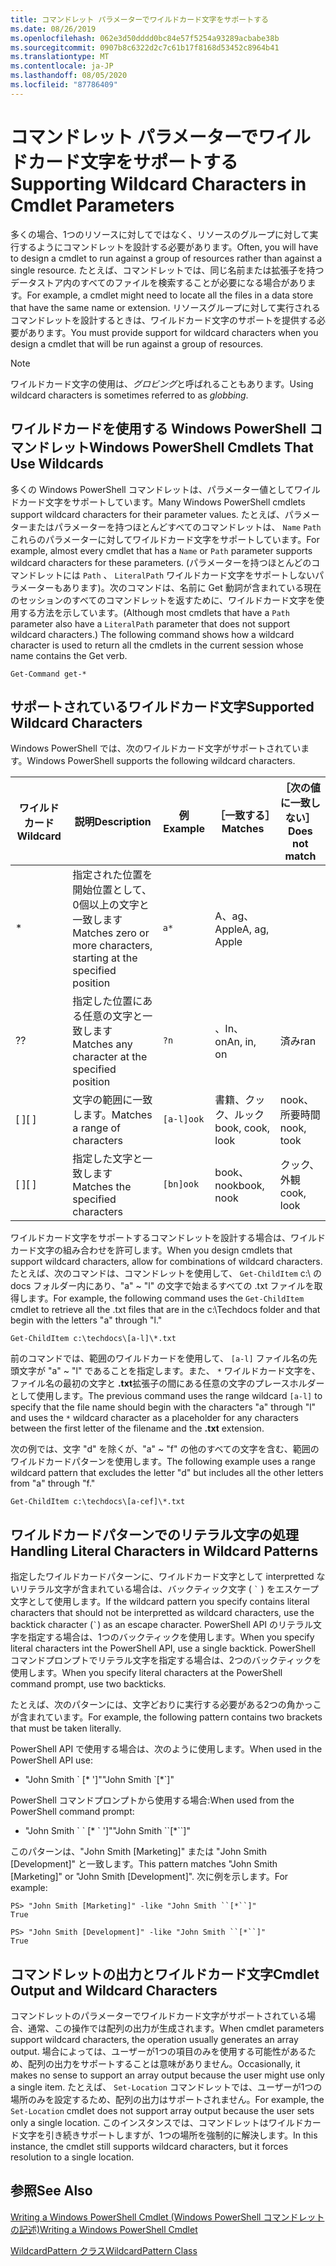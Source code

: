 ```yaml
---
title: コマンドレット パラメーターでワイルドカード文字をサポートする
ms.date: 08/26/2019
ms.openlocfilehash: 062e3d50dddd0bc84e57f5254a93289acbabe38b
ms.sourcegitcommit: 0907b8c6322d2c7c61b17f8168d53452c8964b41
ms.translationtype: MT
ms.contentlocale: ja-JP
ms.lasthandoff: 08/05/2020
ms.locfileid: "87786409"
---
```

# <a name="supporting-wildcard-characters-in-cmdlet-parameters"></a><span data-ttu-id="eb58d-102">コマンドレット パラメーターでワイルドカード文字をサポートする</span><span class="sxs-lookup"><span data-stu-id="eb58d-102">Supporting Wildcard Characters in Cmdlet Parameters</span></span>

<span data-ttu-id="eb58d-103">多くの場合、1つのリソースに対してではなく、リソースのグループに対して実行するようにコマンドレットを設計する必要があります。</span><span class="sxs-lookup"><span data-stu-id="eb58d-103">Often, you will have to design a cmdlet to run against a group of resources rather than against a single resource.</span></span> <span data-ttu-id="eb58d-104">たとえば、コマンドレットでは、同じ名前または拡張子を持つデータストア内のすべてのファイルを検索することが必要になる場合があります。</span><span class="sxs-lookup"><span data-stu-id="eb58d-104">For example, a cmdlet might need to locate all the files in a data store that have the same name or extension.</span></span> <span data-ttu-id="eb58d-105">リソースグループに対して実行されるコマンドレットを設計するときは、ワイルドカード文字のサポートを提供する必要があります。</span><span class="sxs-lookup"><span data-stu-id="eb58d-105">You must provide support for wildcard characters when you design a cmdlet that will be run against a group of resources.</span></span>

> [!NOTE]
> <span data-ttu-id="eb58d-106">ワイルドカード文字の使用は、*グロビング*と呼ばれることもあります。</span><span class="sxs-lookup"><span data-stu-id="eb58d-106">Using wildcard characters is sometimes referred to as *globbing*.</span></span>

## <a name="windows-powershell-cmdlets-that-use-wildcards"></a><span data-ttu-id="eb58d-107">ワイルドカードを使用する Windows PowerShell コマンドレット</span><span class="sxs-lookup"><span data-stu-id="eb58d-107">Windows PowerShell Cmdlets That Use Wildcards</span></span>

 <span data-ttu-id="eb58d-108">多くの Windows PowerShell コマンドレットは、パラメーター値としてワイルドカード文字をサポートしています。</span><span class="sxs-lookup"><span data-stu-id="eb58d-108">Many Windows PowerShell cmdlets support wildcard characters for their parameter values.</span></span> <span data-ttu-id="eb58d-109">たとえば、パラメーターまたはパラメーターを持つほとんどすべてのコマンドレットは、 `Name` `Path` これらのパラメーターに対してワイルドカード文字をサポートしています。</span><span class="sxs-lookup"><span data-stu-id="eb58d-109">For example, almost every cmdlet that has a `Name` or `Path` parameter supports wildcard characters for these parameters.</span></span> <span data-ttu-id="eb58d-110">(パラメーターを持つほとんどのコマンドレットには `Path` 、 `LiteralPath` ワイルドカード文字をサポートしないパラメーターもあります)。次のコマンドは、名前に Get 動詞が含まれている現在のセッションのすべてのコマンドレットを返すために、ワイルドカード文字を使用する方法を示しています。</span><span class="sxs-lookup"><span data-stu-id="eb58d-110">(Although most cmdlets that have a `Path` parameter also have a `LiteralPath` parameter that does not support wildcard characters.) The following command shows how a wildcard character is used to return all the cmdlets in the current session whose name contains the Get verb.</span></span>

 `Get-Command get-*`

## <a name="supported-wildcard-characters"></a><span data-ttu-id="eb58d-111">サポートされているワイルドカード文字</span><span class="sxs-lookup"><span data-stu-id="eb58d-111">Supported Wildcard Characters</span></span>

<span data-ttu-id="eb58d-112">Windows PowerShell では、次のワイルドカード文字がサポートされています。</span><span class="sxs-lookup"><span data-stu-id="eb58d-112">Windows PowerShell supports the following wildcard characters.</span></span>

| <span data-ttu-id="eb58d-113">ワイルドカード</span><span class="sxs-lookup"><span data-stu-id="eb58d-113">Wildcard</span></span> |                             <span data-ttu-id="eb58d-114">説明</span><span class="sxs-lookup"><span data-stu-id="eb58d-114">Description</span></span>                             |  <span data-ttu-id="eb58d-115">例</span><span class="sxs-lookup"><span data-stu-id="eb58d-115">Example</span></span>   |     <span data-ttu-id="eb58d-116">［一致する］</span><span class="sxs-lookup"><span data-stu-id="eb58d-116">Matches</span></span>      | <span data-ttu-id="eb58d-117">［次の値に一致しない］</span><span class="sxs-lookup"><span data-stu-id="eb58d-117">Does not match</span></span> |
| -------- | ------------------------------------------------------------------- | ---------- | ---------------- | -------------- |
| *        | <span data-ttu-id="eb58d-118">指定された位置を開始位置として、0個以上の文字と一致します</span><span class="sxs-lookup"><span data-stu-id="eb58d-118">Matches zero or more characters, starting at the specified position</span></span> | `a*`       | <span data-ttu-id="eb58d-119">A、ag、Apple</span><span class="sxs-lookup"><span data-stu-id="eb58d-119">A, ag, Apple</span></span>     |                |
| <span data-ttu-id="eb58d-120">?</span><span class="sxs-lookup"><span data-stu-id="eb58d-120">?</span></span>        | <span data-ttu-id="eb58d-121">指定した位置にある任意の文字と一致します</span><span class="sxs-lookup"><span data-stu-id="eb58d-121">Matches any character at the specified position</span></span>                     | `?n`       | <span data-ttu-id="eb58d-122">、In、on</span><span class="sxs-lookup"><span data-stu-id="eb58d-122">An, in, on</span></span>       | <span data-ttu-id="eb58d-123">済み</span><span class="sxs-lookup"><span data-stu-id="eb58d-123">ran</span></span>            |
| <span data-ttu-id="eb58d-124">[ ]</span><span class="sxs-lookup"><span data-stu-id="eb58d-124">[ ]</span></span>      | <span data-ttu-id="eb58d-125">文字の範囲に一致します。</span><span class="sxs-lookup"><span data-stu-id="eb58d-125">Matches a range of characters</span></span>                                       | `[a-l]ook` | <span data-ttu-id="eb58d-126">書籍、クック、ルック</span><span class="sxs-lookup"><span data-stu-id="eb58d-126">book, cook, look</span></span> | <span data-ttu-id="eb58d-127">nook、所要時間</span><span class="sxs-lookup"><span data-stu-id="eb58d-127">nook, took</span></span>     |
| <span data-ttu-id="eb58d-128">[ ]</span><span class="sxs-lookup"><span data-stu-id="eb58d-128">[ ]</span></span>      | <span data-ttu-id="eb58d-129">指定した文字と一致します</span><span class="sxs-lookup"><span data-stu-id="eb58d-129">Matches the specified characters</span></span>                                    | `[bn]ook`  | <span data-ttu-id="eb58d-130">book、nook</span><span class="sxs-lookup"><span data-stu-id="eb58d-130">book, nook</span></span>       | <span data-ttu-id="eb58d-131">クック、外観</span><span class="sxs-lookup"><span data-stu-id="eb58d-131">cook, look</span></span>     |

<span data-ttu-id="eb58d-132">ワイルドカード文字をサポートするコマンドレットを設計する場合は、ワイルドカード文字の組み合わせを許可します。</span><span class="sxs-lookup"><span data-stu-id="eb58d-132">When you design cmdlets that support wildcard characters, allow for combinations of wildcard characters.</span></span> <span data-ttu-id="eb58d-133">たとえば、次のコマンドは、コマンドレットを使用して、 `Get-ChildItem` c:\ の docs フォルダー内にあり、"a" ~ "l" の文字で始まるすべての .txt ファイルを取得します。</span><span class="sxs-lookup"><span data-stu-id="eb58d-133">For example, the following command uses the `Get-ChildItem` cmdlet to retrieve all the .txt files that are in the c:\Techdocs folder and that begin with the letters "a" through "l."</span></span>

`Get-ChildItem c:\techdocs\[a-l]\*.txt`

<span data-ttu-id="eb58d-134">前のコマンドでは、範囲のワイルドカードを使用して、 `[a-l]` ファイル名の先頭文字が "a" ~ "l" であることを指定します。また、 `*` ワイルドカード文字を、ファイル名の最初の文字と **.txt**拡張子の間にある任意の文字のプレースホルダーとして使用します。</span><span class="sxs-lookup"><span data-stu-id="eb58d-134">The previous command uses the range wildcard `[a-l]` to specify that the file name should begin with the characters "a" through "l" and uses the `*` wildcard character as a placeholder for any characters between the first letter of the filename and the **.txt** extension.</span></span>

<span data-ttu-id="eb58d-135">次の例では、文字 "d" を除くが、"a" ~ "f" の他のすべての文字を含む、範囲のワイルドカードパターンを使用します。</span><span class="sxs-lookup"><span data-stu-id="eb58d-135">The following example uses a range wildcard pattern that excludes the letter "d" but includes all the other letters from "a" through "f."</span></span>

`Get-ChildItem c:\techdocs\[a-cef]\*.txt`

## <a name="handling-literal-characters-in-wildcard-patterns"></a><span data-ttu-id="eb58d-136">ワイルドカードパターンでのリテラル文字の処理</span><span class="sxs-lookup"><span data-stu-id="eb58d-136">Handling Literal Characters in Wildcard Patterns</span></span>

<span data-ttu-id="eb58d-137">指定したワイルドカードパターンに、ワイルドカード文字として interpretted ないリテラル文字が含まれている場合は、バックティック文字 ( `` ` `` ) をエスケープ文字として使用します。</span><span class="sxs-lookup"><span data-stu-id="eb58d-137">If the wildcard pattern you specify contains literal characters that should not be interpretted as wildcard characters, use the backtick character (`` ` ``) as an escape character.</span></span> <span data-ttu-id="eb58d-138">PowerShell API のリテラル文字を指定する場合は、1つのバックティックを使用します。</span><span class="sxs-lookup"><span data-stu-id="eb58d-138">When you specify literal characters int the PowerShell API, use a single backtick.</span></span> <span data-ttu-id="eb58d-139">PowerShell コマンドプロンプトでリテラル文字を指定する場合は、2つのバックティックを使用します。</span><span class="sxs-lookup"><span data-stu-id="eb58d-139">When you specify literal characters at the PowerShell command prompt, use two backticks.</span></span>

<span data-ttu-id="eb58d-140">たとえば、次のパターンには、文字どおりに実行する必要がある2つの角かっこが含まれています。</span><span class="sxs-lookup"><span data-stu-id="eb58d-140">For example, the following pattern contains two brackets that must be taken literally.</span></span>

<span data-ttu-id="eb58d-141">PowerShell API で使用する場合は、次のように使用します。</span><span class="sxs-lookup"><span data-stu-id="eb58d-141">When used in the PowerShell API use:</span></span>

- <span data-ttu-id="eb58d-142">"John Smith \` [\* ']"</span><span class="sxs-lookup"><span data-stu-id="eb58d-142">"John Smith \`[\*\`]"</span></span>

<span data-ttu-id="eb58d-143">PowerShell コマンドプロンプトから使用する場合:</span><span class="sxs-lookup"><span data-stu-id="eb58d-143">When used from the PowerShell command prompt:</span></span>

- <span data-ttu-id="eb58d-144">"John Smith \` \` [\* \` ']"</span><span class="sxs-lookup"><span data-stu-id="eb58d-144">"John Smith \`\`[\*\`\`]"</span></span>

<span data-ttu-id="eb58d-145">このパターンは、"John Smith [Marketing]" または "John Smith [Development]" と一致します。</span><span class="sxs-lookup"><span data-stu-id="eb58d-145">This pattern matches "John Smith [Marketing]" or "John Smith [Development]".</span></span> <span data-ttu-id="eb58d-146">次に例を示します。</span><span class="sxs-lookup"><span data-stu-id="eb58d-146">For example:</span></span>

```
PS> "John Smith [Marketing]" -like "John Smith ``[*``]"
True

PS> "John Smith [Development]" -like "John Smith ``[*``]"
True
```

## <a name="cmdlet-output-and-wildcard-characters"></a><span data-ttu-id="eb58d-147">コマンドレットの出力とワイルドカード文字</span><span class="sxs-lookup"><span data-stu-id="eb58d-147">Cmdlet Output and Wildcard Characters</span></span>

<span data-ttu-id="eb58d-148">コマンドレットのパラメーターでワイルドカード文字がサポートされている場合、通常、この操作では配列の出力が生成されます。</span><span class="sxs-lookup"><span data-stu-id="eb58d-148">When cmdlet parameters support wildcard characters, the operation usually generates an array output.</span></span>
<span data-ttu-id="eb58d-149">場合によっては、ユーザーが1つの項目のみを使用する可能性があるため、配列の出力をサポートすることは意味がありません。</span><span class="sxs-lookup"><span data-stu-id="eb58d-149">Occasionally, it makes no sense to support an array output because the user might use only a single item.</span></span> <span data-ttu-id="eb58d-150">たとえば、 `Set-Location` コマンドレットでは、ユーザーが1つの場所のみを設定するため、配列の出力はサポートされません。</span><span class="sxs-lookup"><span data-stu-id="eb58d-150">For example, the `Set-Location` cmdlet does not support array output because the user sets only a single location.</span></span> <span data-ttu-id="eb58d-151">このインスタンスでは、コマンドレットはワイルドカード文字を引き続きサポートしますが、1つの場所を強制的に解決します。</span><span class="sxs-lookup"><span data-stu-id="eb58d-151">In this instance, the cmdlet still supports wildcard characters, but it forces resolution to a single location.</span></span>

## <a name="see-also"></a><span data-ttu-id="eb58d-152">参照</span><span class="sxs-lookup"><span data-stu-id="eb58d-152">See Also</span></span>

[<span data-ttu-id="eb58d-153">Writing a Windows PowerShell Cmdlet (Windows PowerShell コマンドレットの記述)</span><span class="sxs-lookup"><span data-stu-id="eb58d-153">Writing a Windows PowerShell Cmdlet</span></span>](./writing-a-windows-powershell-cmdlet.md)

[<span data-ttu-id="eb58d-154">WildcardPattern クラス</span><span class="sxs-lookup"><span data-stu-id="eb58d-154">WildcardPattern Class</span></span>](/dotnet/api/system.management.automation.wildcardpattern)
